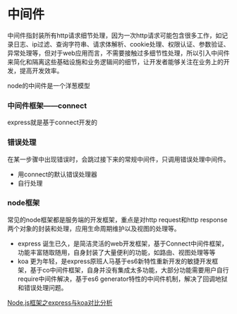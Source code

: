 # 中间件
中间件指封装所有http请求细节处理，因为一次http请求可能包含很多工作，如记录日志、ip过滤、查询字符串、请求体解析、cookie处理、权限认证、参数验证、异常处理等，但对于web应用而言，不需要接触过多细节性处理，所以引入中间件来简化和隔离这些基础设施和业务逻辑间的细节，让开发者能够关注在业务上的开发，提高开发效率。

node的中间件是一个洋葱模型
### 中间件框架——connect
express就是基于connect开发的
### 错误处理
在某一步骤中出现错误时，会跳过接下来的常规中间件，只调用错误处理中间件。
- 用connect的默认错误处理器
- 自行处理
### node框架
常见的node框架都是服务端的开发框架，重点是对http request和http response两个对象的封装和处理，应用生命周期维护以及视图的处理等。
- express
诞生已久，是简洁灵活的web开发框架，基于Connect中间件框架，功能丰富随取随用，自身封装了大量便利的功能，如路由、视图处理等等
- koa
更为年轻，是express原班人马基于es6新特性重新开发的敏捷开发框架，基于co中间件框架，自身并没有集成太多功能，大部分功能需要用户自行require中间件解决，基于es6 generator特性的中间件机制，解决了回调地狱和错误处理问题。

[Node.js框架之express与koa对比分析](https://developer.aliyun.com/article/3062)